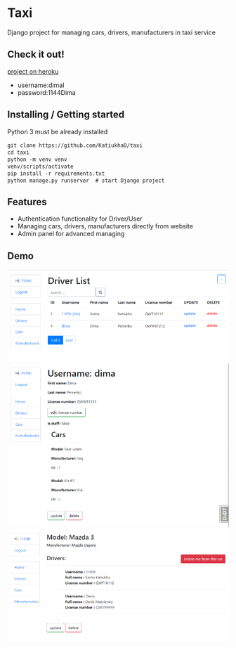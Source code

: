 # Taxi

Django project for managing cars, drivers, manufacturers in taxi service

## Check it out!

[project on heroku](here)

* username:dimaI
* password:1144Dima

## Installing / Getting started

Python 3 must be already installed

```shell
git clone https://github.com/KatiukhaO/taxi
cd taxi
python -m venv venv
venv/scripts/activate
pip install -r requirements.txt
python manage.py runserver  # start Django project
```

## Features

* Authentication functionality for Driver/User
* Managing cars, drivers, manufacturers directly from website
* Admin panel for advanced managing

## Demo

![img.png](img.png)
![img_1.png](img_1.png)
![img_2.png](img_2.png)

